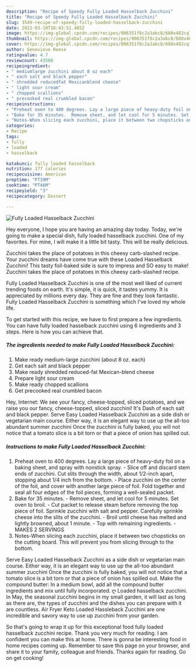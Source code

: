 ```yaml
---
description: "Recipe of Speedy Fully Loaded Hasselback Zucchini"
title: "Recipe of Speedy Fully Loaded Hasselback Zucchini"
slug: 3549-recipe-of-speedy-fully-loaded-hasselback-zucchini
date: 2022-03-10T16:43:51.485Z
image: https://img-global.cpcdn.com/recipes/006351f8c2a3abc8/680x482cq70/fully-loaded-hasselback-zucchini-recipe-main-photo.jpg
thumbnail: https://img-global.cpcdn.com/recipes/006351f8c2a3abc8/680x482cq70/fully-loaded-hasselback-zucchini-recipe-main-photo.jpg
cover: https://img-global.cpcdn.com/recipes/006351f8c2a3abc8/680x482cq70/fully-loaded-hasselback-zucchini-recipe-main-photo.jpg
author: Genevieve Reese
ratingvalue: 4.7
reviewcount: 43500
recipeingredient:
- " mediumlarge zucchini about 8 oz each"
- " each salt and black pepper"
- " shredded reducedfat Mexicanblend cheese"
- " light sour cream"
- " chopped scallions"
- " precooked real crumbled bacon"
recipeinstructions:
- "Preheat oven to 400 degrees. Lay a large piece of heavy-duty foil on a baking sheet, and spray with nonstick spray. Slice off and discard stem ends of zucchini. Cut slits through the width, about 1/2-inch apart, stopping about 1/4 inch from the bottom.  Place zucchini on the center of the foil, and cover with another large piece of foil. Fold together and seal all four edges of the foil pieces, forming a well-sealed packet."
- "Bake for 35 minutes.  Remove sheet, and let cool for 5 minutes. Set oven to broil. Cut packet to release steam before removing the top piece of foil. Sprinkle zucchini with salt and pepper. Carefully sprinkle cheese into the slits of the zucchini.  Broil until cheese has melted and lightly browned, about 1 minute.  Top with remaining ingredients. MAKES 2 SERVINGS"
- "Notes-When slicing each zucchini, place it between two chopsticks on the cutting board. This will prevent you from slicing through to the bottom."
categories:
- Recipe
tags:
- fully
- loaded
- hasselback

katakunci: fully loaded hasselback 
nutrition: 177 calories
recipecuisine: American
preptime: "PT39M"
cooktime: "PT46M"
recipeyield: "3"
recipecategory: Dessert

---
```



![Fully Loaded Hasselback Zucchini](https://img-global.cpcdn.com/recipes/006351f8c2a3abc8/680x482cq70/fully-loaded-hasselback-zucchini-recipe-main-photo.jpg)

Hey everyone, I hope you are having an amazing day today. Today, we're going to make a special dish, fully loaded hasselback zucchini. One of my favorites. For mine, I will make it a little bit tasty. This will be really delicious.

Zucchini takes the place of potatoes in this cheesy carb-slashed recipe. Your zucchini dreams have come true with these Loaded Hasselback Zucchini! This tasty foil-baked side is sure to impress and SO easy to make! Zucchini takes the place of potatoes in this cheesy carb-slashed recipe.

Fully Loaded Hasselback Zucchini is one of the most well liked of current trending foods on earth. It's simple, it is quick, it tastes yummy. It is appreciated by millions every day. They are fine and they look fantastic. Fully Loaded Hasselback Zucchini is something which I've loved my whole life.


To get started with this recipe, we have to first prepare a few ingredients. You can have fully loaded hasselback zucchini using 6 ingredients and 3 steps. Here is how you can achieve that.

<!--inarticleads1-->

##### The ingredients needed to make Fully Loaded Hasselback Zucchini:

1. Make ready  medium-large zucchini (about 8 oz. each)
1. Get  each salt and black pepper
1. Make ready  shredded reduced-fat Mexican-blend cheese
1. Prepare  light sour cream
1. Make ready  chopped scallions
1. Get  precooked real crumbled bacon


Hey, Internet: We see your fancy, cheese-topped, sliced potatoes, and we raise you our fancy, cheese-topped, sliced zucchini! It&#39;s Dash of each salt and black pepper. Serve Easy Loaded Hasselback Zucchini as a side dish or vegetarian main course. Either way, it is an elegant way to use up the all-too abundant summer zucchini Once the zucchini is fully baked, you will not notice that a tomato slice is a bit torn or that a piece of onion has spilled out. 

<!--inarticleads2-->

##### Instructions to make Fully Loaded Hasselback Zucchini:

1. Preheat oven to 400 degrees. Lay a large piece of heavy-duty foil on a baking sheet, and spray with nonstick spray. - Slice off and discard stem ends of zucchini. Cut slits through the width, about 1/2-inch apart, stopping about 1/4 inch from the bottom.  - Place zucchini on the center of the foil, and cover with another large piece of foil. Fold together and seal all four edges of the foil pieces, forming a well-sealed packet.
1. Bake for 35 minutes.  - Remove sheet, and let cool for 5 minutes. Set oven to broil. - Cut packet to release steam before removing the top piece of foil. Sprinkle zucchini with salt and pepper. Carefully sprinkle cheese into the slits of the zucchini.  - Broil until cheese has melted and lightly browned, about 1 minute.  - Top with remaining ingredients. - MAKES 2 SERVINGS
1. Notes-When slicing each zucchini, place it between two chopsticks on the cutting board. This will prevent you from slicing through to the bottom.


Serve Easy Loaded Hasselback Zucchini as a side dish or vegetarian main course. Either way, it is an elegant way to use up the all-too abundant summer zucchini Once the zucchini is fully baked, you will not notice that a tomato slice is a bit torn or that a piece of onion has spilled out. Make the compound butter: In a medium bowl, add all the compound butter ingredients and mix until fully incorporated. ღ Loaded hasselback zucchini. In May, the seasonal zucchini begins in my small garden, it will last as long as there are, the types of zucchini and the dishes you can prepare with it are countless. Air Fryer Keto Loaded Hassleback Zucchini are one incredible and savory way to use up zucchini from your garden. 

So that's going to wrap it up for this exceptional food fully loaded hasselback zucchini recipe. Thank you very much for reading. I am confident you can make this at home. There is gonna be interesting food in home recipes coming up. Remember to save this page on your browser, and share it to your family, colleague and friends. Thanks again for reading. Go on get cooking!
